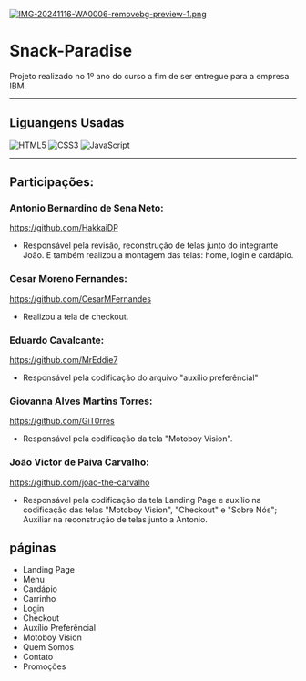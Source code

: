  [![IMG-20241116-WA0006-removebg-preview-1.png](https://i.postimg.cc/tCQMnfPh/IMG-20241116-WA0006-removebg-preview-1.png)](https://postimg.cc/Th09Zttw)

# Snack-Paradise 


Projeto realizado no 1º ano do curso a fim de ser entregue para a empresa IBM.
<hr>

## Liguangens Usadas
![HTML5](https://img.shields.io/badge/html5-%23E34F26.svg?style=for-the-badge&logo=html5&logoColor=white)
![CSS3](https://img.shields.io/badge/css3-%231572B6.svg?style=for-the-badge&logo=css3&logoColor=white)
![JavaScript](https://img.shields.io/badge/javascript-%23323330.svg?style=for-the-badge&logo=javascript&logoColor=%23F7DF1E)
<hr>

## Participações:

### Antonio Bernardino de Sena Neto:
https://github.com/HakkaiDP

* Responsável pela revisão, reconstrução de telas junto do integrante João. E também realizou a montagem das telas: home, login e cardápio.

### Cesar Moreno Fernandes:
https://github.com/CesarMFernandes
* Realizou a tela de checkout.

### Eduardo Cavalcante:
https://github.com/MrEddie7

* Responsável pela codificação do arquivo "auxílio preferêncial"

### Giovanna Alves Martins Torres:
https://github.com/GiT0rres
* Responsável pela codificação da tela "Motoboy Vision".

### João Victor de Paiva Carvalho:
https://github.com/joao-the-carvalho
* Responsável pela codificação da tela Landing Page e auxílio na codificação das telas "Motoboy Vision", "Checkout" e "Sobre Nós"; Auxiliar na reconstrução de telas junto a Antonio.

## páginas

* Landing Page
* Menu
* Cardápio 
* Carrinho
* Login
* Checkout 
* Auxílio Preferêncial 
* Motoboy Vision
* Quem Somos
* Contato 
* Promoções 